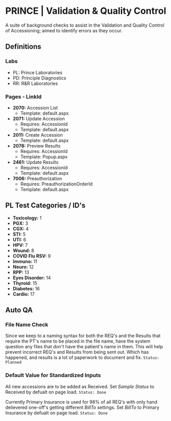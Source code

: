 
# PRINCE | Validation & Quality Control

A suite of background checks to assist in the Validation and Quality Control of Accessioning; aimed to identify errors as they occur.


## Definitions
### Labs
- PL: Prince Laboratories
- PD: Principle Diagnostics
- RR: R&R Laboratories
### Pages - LinkId
- **2070:** Accession List
  - Template: default.aspx
- **2071:** Update Accession
  - Requires: AccessionId
  - Template: default.aspx
- **2011:** Create Accession
  - Template: default.aspx
- **2078:** Preview Results 
  - Requires: AccessionId
  - Template: Popup.aspx
- **2461:** Update Results
  - Requires: AccessionId
  - Template: default.aspx
- **7006:** Preauthorization
  - Requires: PreauthorizationOrderId
  - Template: default.aspx

## PL Test Categories / ID's

- **Toxicology:** 1
- **PGX:** 3
- **CGX:** 4
- **STI:** 5
- **UTI:** 6
- **HPV:** 7
- **Wound:** 8
- **COVID Flu RSV:** 9
- **Immuno:** 11
- **Neuro:** 12
- **RPP:** 13
- **Eyes Disorder:** 14
- **Thyroid:** 15
- **Diabetes:** 16
- **Cardio:** 17

## Auto QA
### File Name Check
Since we keep to a naming syntax for both the REQ's and the Results that require the PT's name to be placed in the file name, have the system question any files that don't have the patient's name in them. This will help prevent incorrect REQ's and Results from being sent out. Which has happened, and results is a lot of paperwork to document and fix. `Status: Planned`

### Default Value for Standardized Inputs
All new accessions are to be added as Received. Set *Sample Status* to Received by defualt on page load. `Status: Done`

Currently Primary Insurance is used for 98% of all REQ's with only hand delievered one-off's getting different *BillTo* settings. Set *BillTo* to Primary Insurance by defualt on page load. `Status: Done`